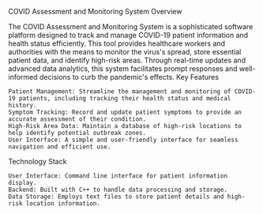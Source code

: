 COVID Assessment and Monitoring System
Overview

The COVID Assessment and Monitoring System is a sophisticated software platform designed to track and manage COVID-19 patient information and health status efficiently. This tool provides healthcare workers and authorities with the means to monitor the virus's spread, store essential patient data, and identify high-risk areas. Through real-time updates and advanced data analytics, this system facilitates prompt responses and well-informed decisions to curb the pandemic's effects.
Key Features

    Patient Management: Streamline the management and monitoring of COVID-19 patients, including tracking their health status and medical history.
    Symptom Tracking: Record and update patient symptoms to provide an accurate assessment of their condition.
    High-Risk Area Data: Maintain a database of high-risk locations to help identify potential outbreak zones.
    User Interface: A simple and user-friendly interface for seamless navigation and efficient use.

Technology Stack

    User Interface: Command line interface for patient information display.
    Backend: Built with C++ to handle data processing and storage.
    Data Storage: Employs text files to store patient details and high-risk location information.
